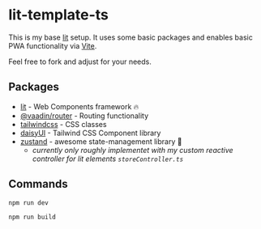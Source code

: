 # lit-template-ts

This is my base [lit](//lit.dev) setup. It uses some basic packages and enables basic PWA functionality via [Vite](//vitejs.dev).

Feel free to fork and adjust for your needs.

## Packages

- [lit](//lit.dev) - Web Components framework 🔥
- [@vaadin/router](https://github.com/vaadin/router) - Routing functionality
- [tailwindcss](https://tailwindcss.com) - CSS classes
- [daisyUI](https://daisyui.com) - Tailwind CSS Component library
- [zustand](https://github.com/pmndrs/zustand) - awesome state-management library 🐻
  - _currently only roughly implementet with my custom reactive controller for lit elements `storeController.ts`_

## Commands

`npm run dev`

`npm run build`
